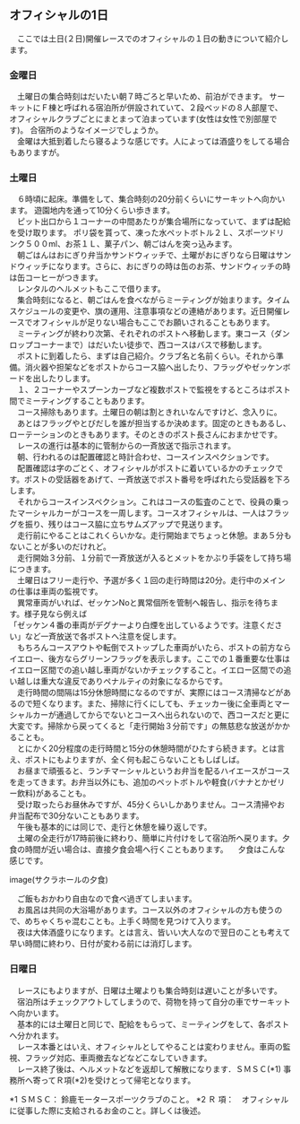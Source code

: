 ## オフィシャルの1日

　ここでは土日(２日)開催レースでのオフィシャルの１日の動きについて紹介します。

### 金曜日

　土曜日の集合時刻はだいたい朝７時ごろと早いため、前泊ができます。
サーキットにＦ棟と呼ばれる宿泊所が併設されていて、２段ベッドの８人部屋で、
オフィシャルクラブごとにまとまって泊まっています(女性は女性で別部屋です)。
合宿所のようなイメージでしょうか。  
　金曜は大抵到着したら寝るような感じです。人によっては酒盛りをしてる場合もありますが。

### 土曜日

 　６時頃に起床。準備をして、集合時刻の20分前くらいにサーキットへ向かいます。
 遊園地内を通って10分くらい歩きます。  
　ピット出口から１コーナーの中間あたりが集合場所になっていて、まずは配給を受け取ります。
ポリ袋を貰って、凍った水ペットボトル２Ｌ、スポーツドリンク５００ml、お茶１Ｌ、菓子パン、朝ごはんを突っ込みます。  
　朝ごはんはおにぎり弁当かサンドウィッチで、土曜がおにぎりなら日曜はサンドウィッチになります。さらに、おにぎりの時は缶のお茶、サンドウィッチの時は缶コーヒーがつきます。  
　レンタルのヘルメットもここで借ります。  
　集合時刻になると、朝ごはんを食べながらミーティングが始まります。タイムスケジュールの変更や、旗の運用、注意事項などの連絡があります。近日開催レースでオフィシャルが足りない場合もここでお願いされることもあります。  
　ミーティングが終わり次第、それぞれのポストへ移動します。東コース（ダンロップコーナーまで）はだいたい徒歩で、西コースはバスで移動します。  
　ポストに到着したら、まずは自己紹介。クラブ名と名前くらい。それから準備。消火器や担架などをポストからコース脇へ出したり、フラッグやゼッケンボードを出したりします。  
　１、２コーナーやスプーンカーブなど複数ポストで監視をするところはポスト間でミーティングすることもあります。  
　コース掃除もあります。土曜日の朝は割ときれいなんですけど、念入りに。  
　あとはフラッグやとびだしを誰が担当するか決めます。固定のときもあるし、ローテーションのときもあります。そのときのポスト長さんにおまかせです。  
　レースの進行は基本的に管制からの一斉放送で指示されます。  
　朝、行われるのは配置確認と時計合わせ、コースインスペクションです。  
　配置確認は字のごとく、オフィシャルがポストに着いているかのチェックです。ポストの受話器をあげて、一斉放送でポスト番号を呼ばれたら受話器を下ろします。  
　それからコースインスペクション。これはコースの監査のことで、役員の乗ったマーシャルカーがコースを一周します。コースオフィシャルは、一人はフラッグを振り、残りはコース脇に立ちサムズアップで見送ります。  
　走行前にやることはこれくらいかな。走行開始までちょっと休憩。まあ５分もないことが多いのだけれど。  
　走行開始３分前、１分前で一斉放送が入るとメットをかぶり手袋をして持ち場につきます。  
　土曜日はフリー走行や、予選が多く１回の走行時間は20分。走行中のメインの仕事は車両の監視です。  
　異常車両がいれば、ゼッケンNoと異常個所を管制へ報告し、指示を待ちます。様子見なら例えば  
「ゼッケン４番の車両がデグナーより白煙を出しているようです。注意ください」など一斉放送で各ポストへ注意を促します。  
　もちろんコースアウトや転倒でストップした車両がいたら、ポストの前方ならイエロー、後方ならグリーンフラッグを表示します。ここでの１番重要な仕事はイエロー区間での追い越し車両がないかチェックすること。イエロー区間での追い越しは重大な違反でありペナルティの対象になるからです。  
　走行時間の間隔は15分休憩時間になるのですが、実際にはコース清掃などがあるので短くなります。また、掃除に行くにしても、チェッカー後に全車両とマーシャルカーが通過してからでないとコースへ出られないので、西コースだと更に大変です。掃除から戻ってくると「走行開始３分前です」の無慈悲な放送がかかることも。  
　とにかく20分程度の走行時間と15分の休憩時間がひたすら続きます。とは言え、ポストにもよりますが、全く何も起こらないこともしばしば。  
　お昼まで頑張ると、ランチマーシャルというお弁当を配るハイエースがコースを走ってきます。お弁当以外にも、追加のペットボトルや軽食(バナナとかゼリー飲料)があることも。  
　受け取ったらお昼休みですが、45分くらいしかありません。コース清掃やお弁当配布で30分ないこともあります。  
　午後も基本的には同じで、走行と休憩を繰り返しです。  
　土曜の全走行が17時前後に終わり、簡単に片付けをして宿泊所へ戻ります。夕食の時間が近い場合は、直接夕食会場へ行くこともあります。
　夕食はこんな感じです。

image(サクラホールの夕食)

　ご飯もおかわり自由なので食べ過ぎてしまいます。  
　お風呂は共同の大浴場があります。コース以外のオフィシャルの方も使うので、めちゃくちゃ混むことも。上手く時間を見つけて入ります。  
　夜は大体酒盛りになります。とは言え、皆いい大人なので翌日のことも考えて早い時間に終わり、日付が変わる前には消灯します。

### 日曜日

　レースにもよりますが、日曜は土曜よりも集合時刻は遅いことが多いです。  
　宿泊所はチェックアウトしてしまうので、荷物を持って自分の車でサーキットへ向かいます。  
　基本的には土曜日と同じで、配給をもらって、ミーティングをして、各ポストへ分かれます。  
　レース本番とはいえ、オフィシャルとしてやることは変わりません。車両の監視、フラッグ対応、車両撤去などなどこなしていきます。  
　レース終了後は、ヘルメットなどを返却して解散になります．ＳＭＳＣ(*1) 事務所へ寄ってＲ項(*2)を受けとって帰宅となります。

*1 ＳＭＳＣ： 鈴鹿モータースポーツクラブのこと。
*2 Ｒ 項：　オフィシャルに従事した際に支給されるお金のこと。詳しくは後述。

